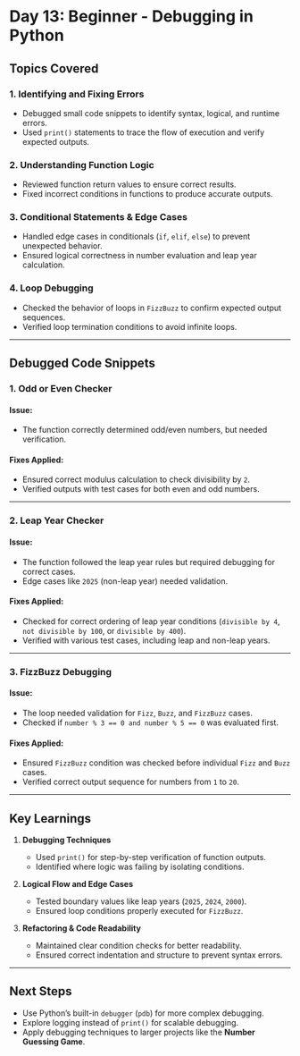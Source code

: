 # Day 13: Beginner - Debugging in Python  

## Topics Covered  

### 1. Identifying and Fixing Errors  
- Debugged small code snippets to identify syntax, logical, and runtime errors.  
- Used `print()` statements to trace the flow of execution and verify expected outputs.  

### 2. Understanding Function Logic  
- Reviewed function return values to ensure correct results.  
- Fixed incorrect conditions in functions to produce accurate outputs.  

### 3. Conditional Statements & Edge Cases  
- Handled edge cases in conditionals (`if`, `elif`, `else`) to prevent unexpected behavior.  
- Ensured logical correctness in number evaluation and leap year calculation.  

### 4. Loop Debugging  
- Checked the behavior of loops in `FizzBuzz` to confirm expected output sequences.  
- Verified loop termination conditions to avoid infinite loops.  

---

## Debugged Code Snippets  

### 1. **Odd or Even Checker**  

#### **Issue:**  
- The function correctly determined odd/even numbers, but needed verification.  

#### **Fixes Applied:**  
- Ensured correct modulus calculation to check divisibility by `2`.  
- Verified outputs with test cases for both even and odd numbers.  

---

### 2. **Leap Year Checker**  

#### **Issue:**  
- The function followed the leap year rules but required debugging for correct cases.  
- Edge cases like `2025` (non-leap year) needed validation.  

#### **Fixes Applied:**  
- Checked for correct ordering of leap year conditions (`divisible by 4`, `not divisible by 100`, or `divisible by 400`).  
- Verified with various test cases, including leap and non-leap years.  

---

### 3. **FizzBuzz Debugging**  

#### **Issue:**  
- The loop needed validation for `Fizz`, `Buzz`, and `FizzBuzz` cases.  
- Checked if `number % 3 == 0 and number % 5 == 0` was evaluated first.  

#### **Fixes Applied:**  
- Ensured `FizzBuzz` condition was checked before individual `Fizz` and `Buzz` cases.  
- Verified correct output sequence for numbers from `1` to `20`.  

---

## Key Learnings  

1. **Debugging Techniques**  
   - Used `print()` for step-by-step verification of function outputs.  
   - Identified where logic was failing by isolating conditions.  

2. **Logical Flow and Edge Cases**  
   - Tested boundary values like leap years (`2025`, `2024`, `2000`).  
   - Ensured loop conditions properly executed for `FizzBuzz`.  

3. **Refactoring & Code Readability**  
   - Maintained clear condition checks for better readability.  
   - Ensured correct indentation and structure to prevent syntax errors.  

---

## Next Steps  

- Use Python’s built-in `debugger` (`pdb`) for more complex debugging.  
- Explore logging instead of `print()` for scalable debugging.  
- Apply debugging techniques to larger projects like the **Number Guessing Game**.  
